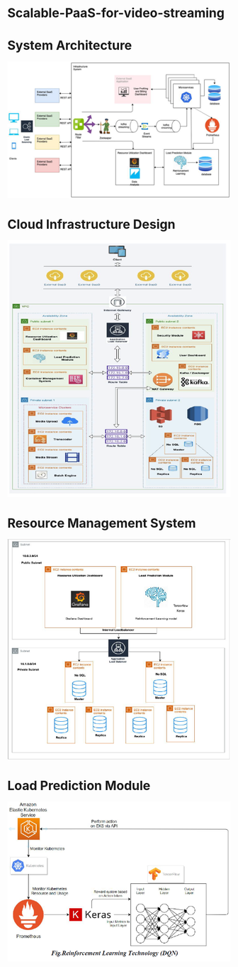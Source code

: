 # Scalable-PaaS-for-video-streaming

# System Architecture
![System Architecture](images/Architecture_Diagram.png)

# Cloud Infrastructure Design
![Cloud Design](images/Cloud_Infrastructure_Design.png)

# Resource Management System
![Resource](images/Resource_Management_system.png)

# Load Prediction Module
![Load Prediction](images/LoadPredictionModule.png)
